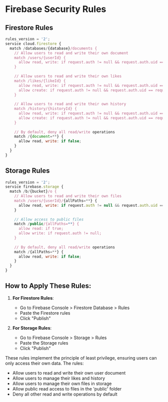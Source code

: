 
# Firebase Security Rules

## Firestore Rules

```javascript
rules_version = '2';
service cloud.firestore {
  match /databases/{database}/documents {
    // Allow users to read and write their own document
    match /users/{userId} {
      allow read, write: if request.auth != null && request.auth.uid == userId;
    }
    
    // Allow users to read and write their own likes
    match /likes/{likeId} {
      allow read, write: if request.auth != null && request.auth.uid == resource.data.userId;
      allow create: if request.auth != null && request.auth.uid == request.resource.data.userId;
    }
    
    // Allow users to read and write their own history
    match /history/{historyId} {
      allow read, write: if request.auth != null && request.auth.uid == resource.data.userId;
      allow create: if request.auth != null && request.auth.uid == request.resource.data.userId;
    }
    
    // By default, deny all read/write operations
    match /{document=**} {
      allow read, write: if false;
    }
  }
}
```

## Storage Rules

```javascript
rules_version = '2';
service firebase.storage {
  match /b/{bucket}/o {
    // Allow users to read and write their own files
    match /users/{userId}/{allPaths=**} {
      allow read, write: if request.auth != null && request.auth.uid == userId;
    }
    
    // Allow access to public files
    match /public/{allPaths=**} {
      allow read: if true;
      allow write: if request.auth != null;
    }
    
    // By default, deny all read/write operations
    match /{allPaths=**} {
      allow read, write: if false;
    }
  }
}
```

## How to Apply These Rules:

1. **For Firestore Rules**:
   - Go to Firebase Console > Firestore Database > Rules
   - Paste the Firestore rules
   - Click "Publish"

2. **For Storage Rules**:
   - Go to Firebase Console > Storage > Rules
   - Paste the Storage rules
   - Click "Publish"

These rules implement the principle of least privilege, ensuring users can only access their own data. The rules:

- Allow users to read and write their own user document
- Allow users to manage their likes and history
- Allow users to manage their own files in storage
- Allow public read access to files in the 'public' folder
- Deny all other read and write operations by default

